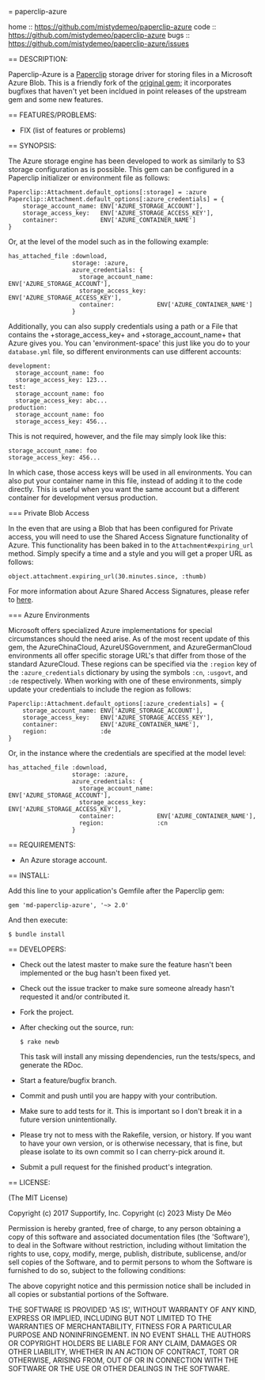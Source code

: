 = paperclip-azure

home  :: https://github.com/mistydemeo/paperclip-azure
code  :: https://github.com/mistydemeo/paperclip-azure
bugs  :: https://github.com/mistydemeo/paperclip-azure/issues

== DESCRIPTION:

Paperclip-Azure is a [Paperclip](https://github.com/thoughtbot/paperclip) storage driver for storing files in a Microsoft Azure Blob. This is a friendly fork of the [original gem](https://github.com/supportify/paperclip-azure); it incorporates bugfixes that haven't yet been incldued in point releases of the upstream gem and some new features.

== FEATURES/PROBLEMS:

* FIX (list of features or problems)

== SYNOPSIS:

The Azure storage engine has been developed to work as similarly to S3 storage configuration as is possible.  This gem can be configured in a Paperclip initializer or environment file as follows:

    Paperclip::Attachment.default_options[:storage] = :azure
    Paperclip::Attachment.default_options[:azure_credentials] = {
        storage_account_name: ENV['AZURE_STORAGE_ACCOUNT'],
        storage_access_key:   ENV['AZURE_STORAGE_ACCESS_KEY'],
        container:            ENV['AZURE_CONTAINER_NAME']
    }

Or, at the level of the model such as in the following example:

    has_attached_file :download,
                      storage: :azure,
                      azure_credentials: {
                        storage_account_name: ENV['AZURE_STORAGE_ACCOUNT'],
                        storage_access_key:   ENV['AZURE_STORAGE_ACCESS_KEY'],
                        container:            ENV['AZURE_CONTAINER_NAME']
                      }

Additionally, you can also supply credentials using a path or a File that contains the +storage_access_key+ and +storage_account_name+ that Azure gives you. You can 'environment-space' this just like you do to your `database.yml` file, so different environments can use different accounts:

    development:
      storage_account_name: foo
      storage_access_key: 123...
    test:
      storage_account_name: foo
      storage_access_key: abc...
    production:
      storage_account_name: foo
      storage_access_key: 456...

This is not required, however, and the file may simply look like this:

    storage_account_name: foo
    storage_access_key: 456...

In which case, those access keys will be used in all environments. You can also put your container name in this file, instead of adding it to the code directly. This is useful when you want the same account but a different container for development versus production.


=== Private Blob Access

In the even that are using a Blob that has been configured for Private access, you will need to use the Shared Access Signature functionality of Azure.  This functionality has been baked in to the `Attachment#expiring_url` method. Simply specify a time and a style and you will get a proper URL as follows:

    object.attachment.expiring_url(30.minutes.since, :thumb)

For more information about Azure Shared Access Signatures, please refer to [here](http://azure.microsoft.com/en-us/documentation/articles/storage-dotnet-shared-access-signature-part-1/).

=== Azure Environments

Microsoft offers specialized Azure implementations for special circumstances should the need arise.  As of the most recent update of this gem, the AzureChinaCloud, AzureUSGovernment, and AzureGermanCloud environments all offer specific storage URL's that differ from those of the standard AzureCloud.  These regions can be specified via the `:region` key of the `:azure_credentials` dictionary by using the symbols `:cn`, `:usgovt`, and `:de` respectively.  When working with one of these environments, simply update your credentials to include the region as follows:

    Paperclip::Attachment.default_options[:azure_credentials] = {
        storage_account_name: ENV['AZURE_STORAGE_ACCOUNT'],
        storage_access_key:   ENV['AZURE_STORAGE_ACCESS_KEY'],
        container:            ENV['AZURE_CONTAINER_NAME'],
        region:               :de
    }

Or, in the instance where the credentials are specified at the model level:

    has_attached_file :download,
                      storage: :azure,
                      azure_credentials: {
                        storage_account_name: ENV['AZURE_STORAGE_ACCOUNT'],
                        storage_access_key:   ENV['AZURE_STORAGE_ACCESS_KEY'],
                        container:            ENV['AZURE_CONTAINER_NAME'],
                        region:               :cn
                      }

== REQUIREMENTS:

* An Azure storage account.

== INSTALL:

Add this line to your application's Gemfile after the Paperclip gem:

    gem 'md-paperclip-azure', '~> 2.0'

And then execute:

    $ bundle install

== DEVELOPERS:

* Check out the latest master to make sure the feature hasn't been implemented or the bug hasn't been fixed yet.
* Check out the issue tracker to make sure someone already hasn't requested it and/or contributed it.
* Fork the project.
* After checking out the source, run:

      $ rake newb

  This task will install any missing dependencies, run the tests/specs, and generate the RDoc.
* Start a feature/bugfix branch.
* Commit and push until you are happy with your contribution.
* Make sure to add tests for it. This is important so I don't break it in a future version unintentionally.
* Please try not to mess with the Rakefile, version, or history. If you want to have your own version, or is otherwise necessary, that is fine, but please isolate to its own commit so I can cherry-pick around it.
* Submit a pull request for the finished product's integration.

== LICENSE:

(The MIT License)

Copyright (c) 2017 Supportify, Inc.
Copyright (c) 2023 Misty De Méo

Permission is hereby granted, free of charge, to any person obtaining a copy of this software and associated documentation files (the 'Software'), to deal in the Software without restriction, including without limitation the rights to use, copy, modify, merge, publish, distribute, sublicense, and/or sell copies of the Software, and to permit persons to whom the Software is furnished to do so, subject to the following conditions:

The above copyright notice and this permission notice shall be included in all copies or substantial portions of the Software.

THE SOFTWARE IS PROVIDED 'AS IS', WITHOUT WARRANTY OF ANY KIND, EXPRESS OR IMPLIED, INCLUDING BUT NOT LIMITED TO THE WARRANTIES OF MERCHANTABILITY, FITNESS FOR A PARTICULAR PURPOSE AND NONINFRINGEMENT. IN NO EVENT SHALL THE AUTHORS OR COPYRIGHT HOLDERS BE LIABLE FOR ANY CLAIM, DAMAGES OR OTHER LIABILITY, WHETHER IN AN ACTION OF CONTRACT, TORT OR OTHERWISE, ARISING FROM, OUT OF OR IN CONNECTION WITH THE SOFTWARE OR THE USE OR OTHER DEALINGS IN THE SOFTWARE.
